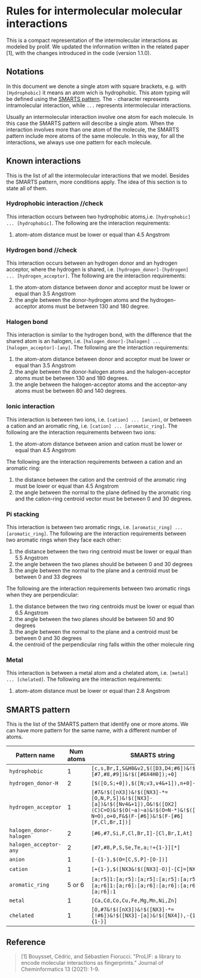 # Rules for intermolecular molecular interactions

This is a compact representation of the intermolecular interactions as modeled by prolif.
We updated the information written in the related paper [1], with the changes introduced in the code (version 1.1.0).

## Notations
In this document we denote a single atom with square brackets, e.g. with `[Hydrophobic]` it means an atom wich is hydrophobic.
This atom typing will be defined using the [SMARTS pattern](#SMARTS-pattern).
The `-` character represents intramolecular interaction, while `...` represents intermolecular interactions.

Usually an intermolecular interaction involve one atom for each molecule.
In this case the SMARTS pattern will describe a single atom.
When the interaction involves more than one atom of the molecule, the SMARTS pattern include more atoms of the same molecule.
In this way, for all the interactions, we always use one pattern for each molecule.


## Known interactions

This is the list of all the intermolecular interactions that we model.
Besides the SMARTS pattern, more conditions apply.
The idea of this section is to state all of them.

### Hydrophobic interaction //check

This interaction occurs between two hydrophobic atoms,i.e. `[hydrophobic] ... [hydrophobic]`.
The following are the interaction requirements:
1. atom-atom distance must be lower or equal than 4.5 Angstrom


### Hydrogen bond //check

This interaction occurs between an hydrogen donor and an hydrogen acceptor, where the hydrogen is shared, i.e. `[hydrogen_donor]-[hydrogen] ... [hydrogen_acceptor]`.
The following are the interaction requirements:
1. the atom-atom distance between donor and acceptor must be lower or equal than 3.5 Angstrom
2. the angle between the donor-hydrogen atoms and the hydrogen-acceptor atoms must be between 130 and 180 degree.

### Halogen bond 

This interaction is similar to the hydrogen bond, with the difference that the shared atom is an halogen, i.e. `[halogen_donor]-[halogen] ... [halogen_acceptor]-[any]`.
The following are the interaction requirements:
1. the atom-atom distance between donor and acceptor must be lower or equal than 3.5 Angstrom
2. the angle between the donor-halogen atoms and the halogen-acceptor atoms must be between 130 and 180 degrees.
3. the angle between the halogen-acceptor atoms and the acceptor-any atoms must be between 80 and 140 degrees.


### Ionic interaction

This interaction is between two ions, i.e. `[cation] ... [anion]`, or between a cation and an aromatic ring, i.e. `[cation] ... [aromatic_ring]`.
The following are the interaction requirements between two ions:
1. the atom-atom distance between anion and cation must be lower or equal than 4.5 Angstrom

The following are the interaction requirements between a cation and an aromatic ring:
1. the distance between the cation and the centroid of the aromatic ring must be lower or equal than 4.5 Angstrom
2. the angle between the normal to the plane defined by the aromatic ring and the cation-ring centroid vector must be between 0 and 30 degrees.


### Pi stacking

This interaction is between two aromatic rings, i.e. `[aromatic_ring] ... [aromatic_ring]`.
The following are the interaction requirements between two aromatic rings when they face each other:
1. the distance between the two ring centroid must be lower or equal than 5.5 Angstrom
2. the angle between the two planes should be between 0 and 30 degrees
3. the angle between the normal to the plane and a centroid must be between 0 and 33 degrees

The following are the interaction requirements between two aromatic rings when they are perpendicular:
1. the distance between the two ring centroids must be lower or equal than 6.5 Angstrom
2. the angle between the two planes should be between 50 and 90 degrees
3. the angle between the normal to the plane and a centroid must be between 0 and 30 degrees
4. the centroid of the perpendicular ring falls within the other molecule ring

### Metal

This interaction is between a metal atom and a chelated atom, i.e. `[metal] ... [chelated]`.
The following are the interaction requirements:
1. atom-atom distance must be lower or equal than 2.8 Angstrom

## SMARTS pattern

This is the list of the SMARTS pattern that identify one or more atoms.
We can have more pattern for the same name, with a different number of atoms.

| Pattern name            | Num atoms | SMARTS string                                      |
|-------------------------|-----------|----------------------------------------------------|
| `hydrophobic`           |  1        | `[c,s,Br,I,S&H0&v2,$([D3,D4;#6])&!$([#6]~[#7,#8,#9])&!$([#6X4H0]);+0]` |
| `hydrogen_donor-H`      |  2        | `[$([O,S;+0]),$([N;v3,v4&+1]),n+0]-[H]` |
| `hydrogen_acceptor`     |  1        | `[#7&!$([nX3])&!$([NX3]-*=[O,N,P,S])&!$([NX3]-[a])&!$([Nv4&+1]),O&!$([OX2](C)C=O)&!$(O(~a)~a)&!$(O=N-*)&!$([O-]-N=O),o+0,F&$(F-[#6])&!$(F-[#6][F,Cl,Br,I])]` |
| `halogen_donor-halogen` |  2        | `[#6,#7,Si,F,Cl,Br,I]-[Cl,Br,I,At]` |
| `halogen_acceptor-any`  |  2        | `[#7,#8,P,S,Se,Te,a;!+{1-}][*]` |
| `anion`                 |  1        | `[-{1-},$(O=[C,S,P]-[O-])]` |
| `cation`                |  1        | `[+{1-},$([NX3&!$([NX3]-O)]-[C]=[NX3+])]` |
| `aromatic_ring`         |  5 or 6   | `[a;r5]1:[a;r5]:[a;r5]:[a;r5]:[a;r5]:1` or `[a;r6]1:[a;r6]:[a;r6]:[a;r6]:[a;r6]:[a;r6]:1` |
| `metal`                 |  1        | `[Ca,Cd,Co,Cu,Fe,Mg,Mn,Ni,Zn]` |
| `chelated`              |  1        | `[O,#7&!$([nX3])&!$([NX3]-*=[!#6])&!$([NX3]-[a])&!$([NX4]),-{1-};!+{1-}]` |


## Reference

> [1] Bouysset, Cédric, and Sébastien Fiorucci. "ProLIF: a library to encode molecular interactions as fingerprints." Journal of Cheminformatics 13 (2021): 1-9.